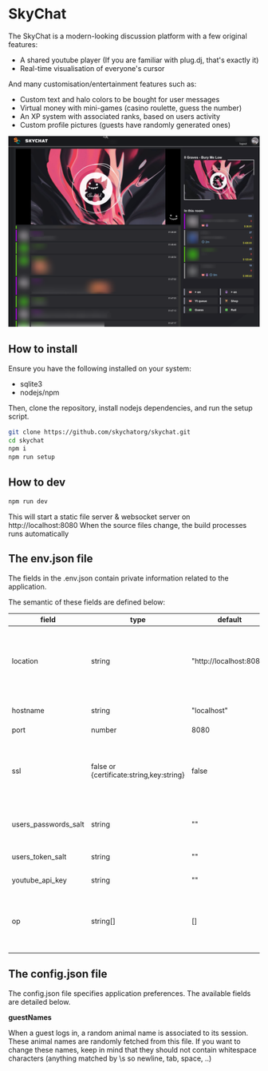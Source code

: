 # SkyChat

The SkyChat is a modern-looking discussion platform with a few original features:
- A shared youtube player (If you are familiar with plug.dj, that's exactly it)
- Real-time visualisation of everyone's cursor

And many customisation/entertainment features such as:
- Custom text and halo colors to be bought for user messages
- Virtual money with mini-games (casino roulette, guess the number)
- An XP system with associated ranks, based on users activity
- Custom profile pictures (guests have randomly generated ones)

<img src="./doc/screenshot.png">

## How to install

Ensure you have the following installed on your system:
- sqlite3
- nodejs/npm

Then, clone the repository, install nodejs dependencies, and run the setup script.

```bash
git clone https://github.com/skychatorg/skychat.git
cd skychat
npm i
npm run setup
```

## How to dev

```bash
npm run dev
```

This will start a static file server & websocket server on http://localhost:8080
When the source files change, the build processes runs automatically

## The env.json file

The fields in the .env.json contain private information related to the application.

The semantic of these fields are defined below:


| field                | type                                      | default                 | semantic                                                                              |
|----------------------|-------------------------------------------|-------------------------|---------------------------------------------------------------------------------------|
| location             | string                                    | "http://localhost:8080" | server location, i.e. what user need to put in their browser to access your app       |
| hostname             | string                                    | "localhost"             | Hostname the server will listen to                                                    |
| port                 | number                                    | 8080                    | Server port                                                                           |
| ssl                  | false or {certificate:string,key:string}  | false                   | SSL configuration (paths to certificate and key files). Use false if SSL is disabled. |
| users_passwords_salt | string                                    | ""                      | Password salt. MUST be set manually.                                                  |
| users_token_salt     | string                                    | ""                      | Token salt. MUST be set manually.                                                     |
| youtube_api_key      | string                                    | ""                      | Youtube api key                                                                       |
| op                   | string[]                                  | []                      | OP usernames. OP usernames can use the /setright command.                             |


## The config.json file

The config.json file specifies application preferences. The available fields are detailed below.

**guestNames**

When a guest logs in, a random animal name is associated to its session. These animal names are randomly fetched from this file. If you want to change these names, keep in mind that they should not contain whitespace characters (anything matched by \s so newline, tab, space, ..)
